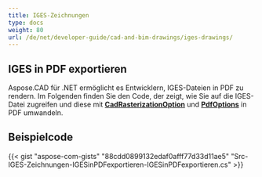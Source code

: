 ```yaml
---
title: IGES-Zeichnungen
type: docs
weight: 80
url: /de/net/developer-guide/cad-and-bim-drawings/iges-drawings/
---
```


## **IGES in PDF exportieren**

Aspose.CAD für .NET ermöglicht es Entwicklern, IGES-Dateien in PDF zu rendern. Im Folgenden finden Sie den Code, der zeigt, wie Sie auf die IGES-Datei zugreifen und diese mit [**CadRasterizationOption**](https://reference.aspose.com/cad/net/aspose.cad.imageoptions/cadrasterizationoptions) und [**PdfOptions**](https://reference.aspose.com/cad/net/aspose.cad.imageoptions/pdfoptions) in PDF umwandeln.

## Beispielcode

{{< gist "aspose-com-gists" "88cdd0899132edaf0afff77d33d11ae5" "Src-IGES-Zeichnungen-IGESinPDFexportieren-IGESinPDFexportieren.cs" >}}

